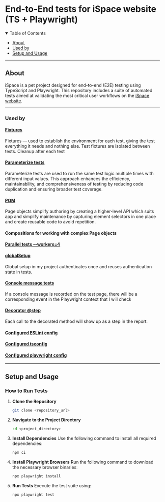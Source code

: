 
# End-to-End tests for iSpace website (TS + Playwright)

<details open="open">
<summary>Table of Contents</summary>

- [About](#about)
- [Used by](#used-by)
- [Setup and Usage](#setup-and-usage)

</details>

---

## About

iSpace is a pet project designed for end-to-end (E2E) testing using TypeScript and Playwright. This repository includes a suite of automated tests aimed at validating the most critical user workflows on the [iSpace website](https://ispace.ua/ua/).

---

### Used by
#### [Fixtures](https://playwright.dev/docs/test-fixtures#introduction)
Fixtures — used to establish the environment for each test, giving the test everything it needs and nothing else. Test fixtures are isolated between tests. Cleanup after each test

#### [Parameterize tests](https://playwright.dev/docs/test-parameterize#parameterized-tests)
Parameterize tests are used to run the same test logic multiple times with different input values. This approach enhances the efficiency, maintainability, and comprehensiveness of testing by reducing code duplication and ensuring broader test coverage.

#### [POM](https://playwright.dev/docs/pom)
Page objects simplify authoring by creating a higher-level API which suits app and simplify maintenance by capturing element selectors in one place and create reusable code to avoid repetition.

#### Compositions for working with complex Page objects

#### [Parallel tests --workers=4](https://playwright.dev/docs/test-parallel)


#### [globalSetup](https://playwright.dev/docs/test-global-setup-teardown#option-2-configure-globalsetup-and-globalteardown)
Global setup in my project authenticates once and reuses authentication state in tests.

#### [Console message tests](https://playwright.dev/docs/api/class-consolemessage)
If a console message is recorded on the test page, there will be a corresponding event in the Playwright context that I will check 

#### [Decorator @step](https://playwright.dev/docs/api/class-test#test-step)
Each call to the decorated method will show up as a step in the report.

#### [Configured ESLint config](https://eslint.org/docs/latest/use/configure/)

#### [Configured tsconfig](https://www.typescriptlang.org/docs/handbook/tsconfig-json.html)

#### [Configured playwright config](https://playwright.dev/docs/test-configuration)

---
## Setup and Usage

### How to Run Tests

1. **Clone the Repository**
   ```bash
   git clone <repository_url>
   ```

2. **Navigate to the Project Directory**
   ```bash
   cd <project_directory>
   ```

3. **Install Dependencies**
   Use the following command to install all required dependencies:
   ```bash
   npm ci
   ```

4. **Install Playwright Browsers**
   Run the following command to download the necessary browser binaries:
   ```bash
   npx playwright install
   ```

5. **Run Tests**
   Execute the test suite using:
   ```bash
   npx playwright test
   ```


